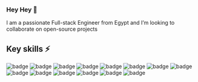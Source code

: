### Hey Hey 👋
I am a passionate Full-stack Engineer from Egypt and I’m looking to collaborate on open-source projects


<!--
**Lartwel/Lartwel** is a ✨ _special_ ✨ repository because its `README.md` (this file) appears on your GitHub profile.

Here are some ideas to get you started:

- 🔭 I’m currently working on ...
- 🌱 I’m currently learning ...
- 👯 I’m looking to collaborate on ...
- 🤔 I’m looking for help with ...
- 💬 Ask me about ...
- 📫 How to reach me: ...
- 😄 Pronouns: ...
- ⚡ Fun fact: ...
-->


## Key skills ⚡
<p>
  <img src="https://img.shields.io/badge/-JavaScript-yellow" alt="badge" />
  <img src="https://img.shields.io/badge/-HTML5-red" alt="badge" />
  <img src="https://img.shields.io/badge/-CSS3-blue" alt="badge" />
   <img src="https://img.shields.io/badge/-Node-026e00" alt="badge" />
   <img src="https://img.shields.io/badge/-Express-eeeeee" alt="badge" />
  <img src="https://img.shields.io/badge/-React.js-61dafb" alt="badge" />
  <img src="https://img.shields.io/badge/-Redux.js-764abc" alt="badge" />
   <img src="https://img.shields.io/badge/-MongoDB-10aa50" alt="badge" />
  <img src="https://img.shields.io/badge/-Gatsby.js-542c85" alt="badge" />
  <img src="https://img.shields.io/badge/-Bootstrap-purple" alt="badge" />
  <img src="https://img.shields.io/badge/-MaterialUI.js-1976d2" alt="badge" />
  <img src="https://img.shields.io/badge/-jQuery-0769ad" alt="badge" />
  <img src="https://img.shields.io/badge/-Parcel.js-ca8f5a" alt="badge" />
  <img src="https://img.shields.io/badge/-SCSS-3fedff" alt="badge" />
  
</p>
